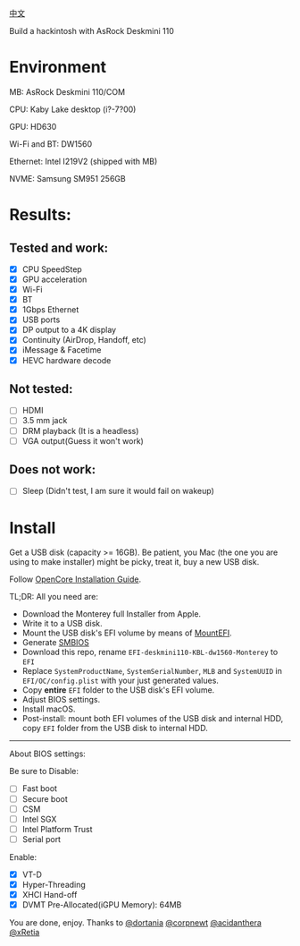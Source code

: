 [中文](README_CN.md)

Build a hackintosh with AsRock Deskmini 110
# Environment
MB: AsRock Deskmini 110/COM

CPU: Kaby Lake desktop (i?-7?00)

GPU: HD630

Wi-Fi and BT: DW1560

Ethernet: Intel I219V2 (shipped with MB)

NVME: Samsung SM951 256GB

# Results:
## Tested and work:
- [x] CPU SpeedStep
- [x] GPU acceleration
- [x] Wi-Fi
- [x] BT
- [x] 1Gbps Ethernet
- [x] USB ports
- [x] DP output to a 4K display
- [x] Continuity (AirDrop, Handoff, etc)
- [x] iMessage & Facetime
- [x] HEVC hardware decode
## Not tested:
- [ ] HDMI
- [ ] 3.5 mm jack
- [ ] DRM playback (It is a headless)
- [ ] VGA output(Guess it won't work)
## Does not work:
- [ ] Sleep (Didn't test, I am sure it would fail on wakeup)


# Install
Get a USB disk (capacity >= 16GB). Be patient, you Mac (the one you are using to make installer) might be picky, treat it, buy a new USB disk.

Follow [OpenCore Installation Guide](https://dortania.github.io/OpenCore-Install-Guide/installer-guide/#creating-the-usb).

TL;DR: All you need are:

- Download the Monterey full Installer from Apple.
- Write it to a USB disk.
- Mount the USB disk's EFI volume by means of [MountEFI](https://github.com/corpnewt/MountEFI).
- Generate [SMBIOS](https://github.com/corpnewt/GenSMBIOS)
- Download this repo, rename `EFI-deskmini110-KBL-dw1560-Monterey` to `EFI`
- Replace `SystemProductName`, `SystemSerialNumber`, `MLB` and `SystemUUID` in `EFI/OC/config.plist` with your just generated values.
- Copy **entire** `EFI` folder to the USB disk's EFI volume.
- Adjust BIOS settings. 
- Install macOS.
- Post-install: mount both EFI volumes of the USB disk and internal HDD, copy `EFI` folder from the USB disk to internal HDD.
---
About BIOS settings:

Be sure to Disable:
- [ ] Fast boot
- [ ] Secure boot
- [ ] CSM
- [ ] Intel SGX
- [ ] Intel Platform Trust
- [ ] Serial port

Enable:
- [x] VT-D
- [x] Hyper-Threading
- [x] XHCI Hand-off
- [x] DVMT Pre-Allocated(iGPU Memory): 64MB

You are done, enjoy.
Thanks to
[@dortania](https://github.com/dortania)
[@corpnewt](https://github.com/corpnewt)
[@acidanthera](https://github.com/acidanthera)
[@xRetia](https://github.com/dfc643)
